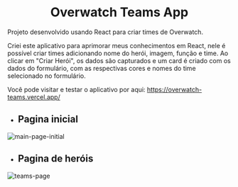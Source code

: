 <h1 align="center">Overwatch Teams App</h1>

<p>Projeto desenvolvido usando React para criar times de Overwatch.</p>


Criei este aplicativo para aprimorar meus conhecimentos em React, nele é possível criar times adicionando nome do herói, imagem, função e time.
Ao clicar em "Criar Herói", os dados são capturados e um card é criado com os dados do formulário, com as respectivas cores e nomes do time selecionado no formulário.

Você pode visitar e testar o aplicativo por aqui: https://overwatch-teams.vercel.app/

- <h2>Pagina inicial</h2>

![main-page-initial](https://user-images.githubusercontent.com/97999133/207856967-e56b0bce-c853-4bd0-a39e-f9e44ce328b6.png)

- <h2>Pagina de heróis</h2>

![teams-page](https://user-images.githubusercontent.com/97999133/207857080-fc221230-2131-450e-a4ff-83c0500bb42e.png)
